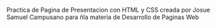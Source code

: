 Practica de Pagina de Presentacion con HTML y CSS 
creada por Josue Samuel Campusano para ñla materia de Desarrollo de Paginas Web 
